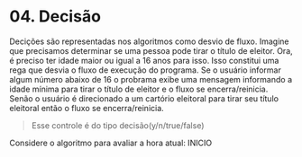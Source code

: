 # 04. Decisão

Decições são representadas nos algoritmos como desvio de fluxo.
Imagine que precisamos determinar se uma pessoa pode tirar o título de eleitor.
Ora, é preciso ter idade maior ou igual a 16 anos para isso.
Isso constitui uma rega que desvia o fluxo de execução do programa.
Se o usuário informar algum número abaixo de 16 o probrama exibe uma mensagem
informando a idade mínima para tirar o título de eleitor e o fluxo se encerra/reinicia.
Senão o usuário é direcionado a um cartório eleitoral para tirar seu título eleitoral 
então o fluxo se encerra/reinicia.
> Esse controle é do tipo decisão(y/n/true/false)

Considere o algoritmo para avaliar a hora atual:
INICIO